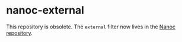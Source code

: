 # nanoc-external

This repository is obsolete. The `external` filter now lives in the [Nanoc repository](https://github.com/nanoc/nanoc).
